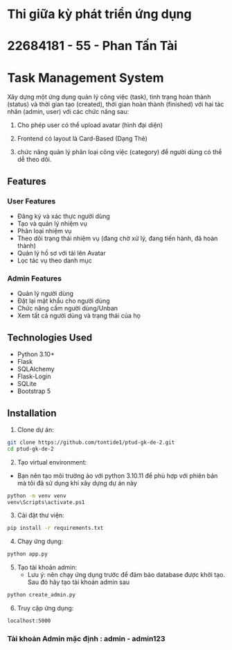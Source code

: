 # Thi giữa kỳ phát triển ứng dụng
# 22684181 - 55 - Phan Tấn Tài

# Task Management System

Xây dựng một ứng dụng quản lý công việc (task), tình trạng hoàn thành (status) và thời gian tạo (created), thời gian hoàn thành (finished) với hai tác nhân (admin, user) với các chức năng sau:

1) Cho phép user có thể upload avatar (hình đại diện)

2) Frontend có layout là Card-Based (Dạng Thẻ)

3) chức năng quản lý phân loại công việc (category) để người dùng có thể dễ theo dõi.
 

## Features

### User Features
- Đăng ký và xác thực người dùng
- Tạo và quản lý nhiệm vụ
- Phân loại nhiệm vụ
- Theo dõi trạng thái nhiệm vụ (đang chờ xử lý, đang tiến hành, đã hoàn thành)
- Quản lý hồ sơ với tải lên Avatar
- Lọc tác vụ theo danh mục

### Admin Features
- Quản lý người dùng
- Đặt lại mật khẩu cho người dùng
- Chức năng cấm người dùng/Unban
- Xem tất cả người dùng và trạng thái của họ

## Technologies Used
- Python 3.10+
- Flask
- SQLAlchemy
- Flask-Login
- SQLite
- Bootstrap 5

## Installation

1. Clone dự án:
```bash
git clone https://github.com/tontide1/ptud-gk-de-2.git
cd ptud-gk-de-2
```
2. Tạo virtual environment:

- Bạn nên tạo môi trường ảo với python 3.10.11 để phù hợp với phiên bản mà tôi đã sử dụng khi xây dựng dự án này
```bash
python -m venv venv
venv\Scripts\activate.ps1
```
3. Cài đặt thư viện:
```bash
pip install -r requirements.txt
```
4. Chạy ứng dụng:
```bash
python app.py
```
5. Tạo tài khoản admin:
   - Lưu ý: nên chạy ứng dụng trước để đảm bảo database được khởi tạo. Sau đó hãy tạo tài khoản admin sau
```bash
python create_admin.py
```
6. Truy cập ứng dụng:
```bash
localhost:5000
```

### Tài khoản Admin mặc định : admin - admin123

